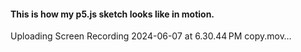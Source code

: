#### This is how my p5.js sketch looks like in motion.

Uploading Screen Recording 2024-06-07 at 6.30.44 PM copy.mov…

